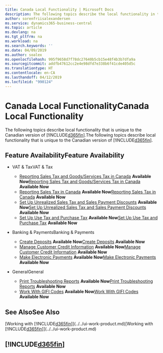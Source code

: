 ```yaml
---
title: Canada Local Functionality | Microsoft Docs
description: The following topics describe the local functionality in the Canadian version of Business Central.
author: sorenfriisalexandersen
ms.service: dynamics365-business-central
ms.topic: article
ms.devlang: na
ms.tgt_pltfrm: na
ms.workload: na
ms.search.keywords: ''
ms.date: 04/09/2019
ms.author: soalex
ms.openlocfilehash: 995f9658d7f78dc27640b5cb15e48f4b3b7dfa9a
ms.sourcegitcommit: addfb47612cc2e4e98dfd7e338b6f41cde405d5c
ms.translationtype: HT
ms.contentlocale: en-CA
ms.lasthandoff: 04/12/2019
ms.locfileid: "990124"
---
```

# <a name="canada-local-functionality"></a><span data-ttu-id="017a0-103">Canada Local Functionality</span><span class="sxs-lookup"><span data-stu-id="017a0-103">Canada Local Functionality</span></span>
<span data-ttu-id="017a0-104">The following topics describe local functionality that is unique to the Canadian version of [!INCLUDE[d365fin](../../includes/d365fin_md.md)].</span><span class="sxs-lookup"><span data-stu-id="017a0-104">The following topics describe local functionality that is unique to the Canadian version of [!INCLUDE[d365fin](../../includes/d365fin_md.md)].</span></span>  

## <a name="feature-availability"></a><span data-ttu-id="017a0-105">Feature Availability</span><span class="sxs-lookup"><span data-stu-id="017a0-105">Feature Availability</span></span>

* <span data-ttu-id="017a0-106">VAT & Tax</span><span class="sxs-lookup"><span data-stu-id="017a0-106">VAT & Tax</span></span>
    * <span data-ttu-id="017a0-107">[Reporting Sales Tax and Goods/Services Tax in Canada](sales-tax-goods-services.md) **Available Now**</span><span class="sxs-lookup"><span data-stu-id="017a0-107">[Reporting Sales Tax and Goods/Services Tax in Canada](sales-tax-goods-services.md) **Available Now**</span></span>
    * <span data-ttu-id="017a0-108">[Reporting Sales Tax in Canada](ca-sales-tax.md) **Available Now**</span><span class="sxs-lookup"><span data-stu-id="017a0-108">[Reporting Sales Tax in Canada](ca-sales-tax.md) **Available Now**</span></span>
    * <span data-ttu-id="017a0-109">[Set Up Unrealized Sales Tax and Sales Payment Discounts](how-to-set-up-unrealized-sales-tax-and-sales-payment-discounts.md) **Available Now**</span><span class="sxs-lookup"><span data-stu-id="017a0-109">[Set Up Unrealized Sales Tax and Sales Payment Discounts](how-to-set-up-unrealized-sales-tax-and-sales-payment-discounts.md) **Available Now**</span></span>
    * <span data-ttu-id="017a0-110">[Set Up Use Tax and Purchase Tax](how-to-set-up-use-tax-and-purchase-tax.md) **Available Now**</span><span class="sxs-lookup"><span data-stu-id="017a0-110">[Set Up Use Tax and Purchase Tax](how-to-set-up-use-tax-and-purchase-tax.md) **Available Now**</span></span>

* <span data-ttu-id="017a0-111">Banking & Payments</span><span class="sxs-lookup"><span data-stu-id="017a0-111">Banking & Payments</span></span>
    * <span data-ttu-id="017a0-112">[Create Deposits](how-to-create-deposits.md) **Available Now**</span><span class="sxs-lookup"><span data-stu-id="017a0-112">[Create Deposits](how-to-create-deposits.md) **Available Now**</span></span>
    * <span data-ttu-id="017a0-113">[Manage Customer Credit Information](how-to-manage-customer-credit-information.md) **Available Now**</span><span class="sxs-lookup"><span data-stu-id="017a0-113">[Manage Customer Credit Information](how-to-manage-customer-credit-information.md) **Available Now**</span></span>
    * <span data-ttu-id="017a0-114">[Make Electronic Payments](../../finance-make-payments-with-bank-data-conversion-service-or-sepa-credit-transfer.md#exporting-payments-to-a-bank-file) **Available Now**</span><span class="sxs-lookup"><span data-stu-id="017a0-114">[Make Electronic Payments](../../finance-make-payments-with-bank-data-conversion-service-or-sepa-credit-transfer.md#exporting-payments-to-a-bank-file) **Available Now**</span></span>

* <span data-ttu-id="017a0-115">General</span><span class="sxs-lookup"><span data-stu-id="017a0-115">General</span></span>
    * <span data-ttu-id="017a0-116">[Print Troubleshooting Reports](how-to-print-troubleshooting-reports.md) **Available Now**</span><span class="sxs-lookup"><span data-stu-id="017a0-116">[Print Troubleshooting Reports](how-to-print-troubleshooting-reports.md) **Available Now**</span></span>
    * <span data-ttu-id="017a0-117">[Work With GIFI Codes](work-gifi-codes.md) **Available Now**</span><span class="sxs-lookup"><span data-stu-id="017a0-117">[Work With GIFI Codes](work-gifi-codes.md) **Available Now**</span></span>    

## <a name="see-also"></a><span data-ttu-id="017a0-118">See Also</span><span class="sxs-lookup"><span data-stu-id="017a0-118">See Also</span></span>
<span data-ttu-id="017a0-119">[Working with [!INCLUDE[d365fin](../../includes/d365fin_md.md)]](../../ui-work-product.md)</span><span class="sxs-lookup"><span data-stu-id="017a0-119">[Working with [!INCLUDE[d365fin](../../includes/d365fin_md.md)]](../../ui-work-product.md)</span></span>   

## [!INCLUDE[d365fin](../../includes/free_trial_md.md)]  
